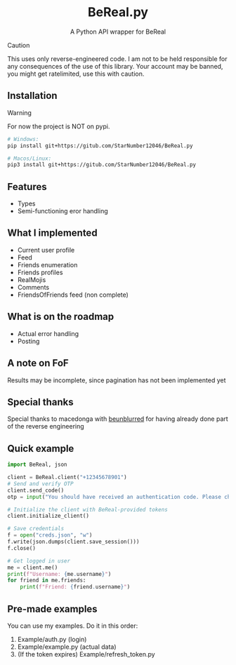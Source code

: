<h1 align="center">BeReal.py</h1>
<p align="center">A Python API wrapper for BeReal</p>

> [!CAUTION]
> This uses only reverse-engineered code. I am not to be held responsible for any consequences of the use of this library. Your account may be banned, you might get ratelimited, use this with caution.

## Installation
> [!WARNING]
> For now the project is NOT on pypi.

``` sh
# Windows:
pip install git+https://gitub.com/StarNumber12046/BeReal.py

# Macos/Linux:
pip3 install git+https://gitub.com/StarNumber12046/BeReal.py
```

## Features
- Types
- Semi-functioning eror handling

## What I implemented
- Current user profile
- Feed
- Friends enumeration
- Friends profiles 
- RealMojis
- Comments
- FriendsOfFriends feed (non complete)

## What is on the roadmap
- Actual error handling
- Posting

## A note on FoF
Results may be incomplete, since pagination has not been implemented yet

## Special thanks
Special thanks to macedonga with [beunblurred](https://github.com/macedonga/beunblurred) for having already done part of the reverse engineering

## Quick example
```py
import BeReal, json

client = BeReal.client("+12345678901")
# Send and verify OTP
client.send_code()
otp = input("You should have received an authentication code. Please check your phone and enter it below.")

# Initialize the client with BeReal-provided tokens
client.initialize_client()

# Save credentials
f = open("creds.json", "w")
f.write(json.dumps(client.save_session()))
f.close()

# Get logged in user
me = client.me()
print(f"Username: {me.username}")
for friend in me.friends:
    print(f"Friend: {friend.username}")
```

## Pre-made examples
You can use my examples. Do it in this order: 
1. Example/auth.py (login)
2. Example/example.py (actual data)
3. (If the token expires) Example/refresh_token.py